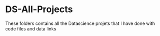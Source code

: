 # DS-All-Projects
These folders contains all the Datascience projets that I have done with code files and data links
